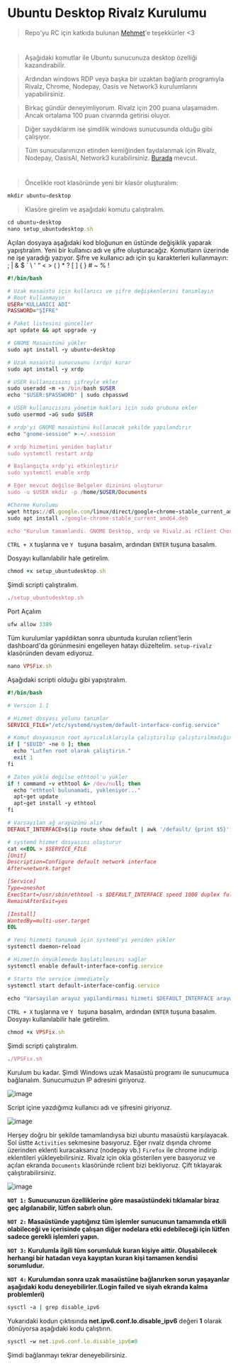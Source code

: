 # Ubuntu Desktop Rivalz Kurulumu

> Repo'yu RC için katkıda bulunan [Mehmet](https://github.com/mehmet0150)'e teşekkürler <3

#

> Aşağıdaki komutlar ile Ubuntu sunucunuza desktop özelliği kazandırabilir.

> Ardından windows RDP veya başka bir uzaktan bağlantı programıyla Rivalz, Chrome, Nodepay, Oasis ve Network3 kurulumlarını yapabilirsiniz. 

> Birkaç gündür deneyimliyorum. Rivalz için 200 puana ulaşamadım. Ancak ortalama 100 puan civarında getirisi oluyor. 

> Diğer saydıklarım ise şimdilik windows sunucusunda olduğu gibi çalışıyor.

> Tüm sunucularımızın etinden kemiğinden faydalanmak için Rivalz, Nodepay, OasisAI, Network3 kurabilirsiniz. [Burada](https://github.com/ruesandora/Rivalz/blob/main/Yanc%C4%B1klar.md) mevcut.


#

> Öncelikle root klasöründe yeni bir klasör oluşturalım:

```ruby
mkdir ubuntu-desktop
```

> Klasöre girelim ve aşağıdaki komutu çalıştıralım.

```ruby
cd ubuntu-desktop
nano setup_ubuntudesktop.sh
```
Açılan dosyaya aşağıdaki kod bloğunun en üstünde değişiklik yaparak yapıştıralım. Yeni bir kullanıcı adı ve şifre oluşturacağız. Komutların üzerinde ne işe yaradığı yazıyor. Şifre ve kullanıcı adı için şu karakterleri kullanmayın: ; | & $ ` \ ' “ < > ( ) * ? [ ] { } # ~ % !

```ruby
#!/bin/bash

# Uzak masaüstü için kullanıcı ve şifre değişkenlerini tanımlayın
# Root kullanmayın
USER="KULLANICI ADI"
PASSWORD="ŞİFRE"

# Paket listesini günceller
apt update && apt upgrade -y

# GNOME Masaüstünü yükler
sudo apt install -y ubuntu-desktop

# Uzak masaüstü sunucusunu (xrdp) kurar
sudo apt install -y xrdp

# USER kullanıcısını şifreyle ekler
sudo useradd -m -s /bin/bash $USER
echo "$USER:$PASSWORD" | sudo chpasswd

# USER kullanıcısını yönetim hakları için sudo grubuna ekler
sudo usermod -aG sudo $USER

# xrdp'yi GNOME masaüstünü kullanacak şekilde yapılandırır
echo "gnome-session" > ~/.xsession

# xrdp hizmetini yeniden başlatır
sudo systemctl restart xrdp

# Başlangıçta xrdp'yi etkinleştirir
sudo systemctl enable xrdp

# Eğer mevcut değilse Belgeler dizinini oluşturur
sudo -u $USER mkdir -p /home/$USER/Documents

#Chorme Kurulumu
wget https://dl.google.com/linux/direct/google-chrome-stable_current_amd64.deb
sudo apt install ./google-chrome-stable_current_amd64.deb 

echo "Kurulum tamamlandi. GNOME Desktop, xrdp ve Rivalz.ai rClient Chorme kuruldu. Lutfen VPSFix.sh dosyasini calistiriniz."

```

``` CTRL + X ``` tuşlarına ve ```Y ``` tuşuna basalım, ardından ```ENTER``` tuşuna basalım.

Dosyayı kullanılabilir hale getirelim.

```ruby
chmod +x setup_ubuntudesktop.sh
```

Şimdi scripti çalıştıralım.

```ruby
./setup_ubuntudesktop.sh
```
Port Açalım
```ruby
ufw allow 3389
```

Tüm kurulumlar yapıldıktan sonra ubuntuda kurulan rclient'lerin dashboard'da görünmesini engelleyen hatayı düzeltelim. ```setup-rivalz``` klasöründen devam ediyoruz.

```ruby
nano VPSFix.sh
```
Aşağıdaki scripti olduğu gibi yapıştıralım.

```ruby
#!/bin/bash

# Version 1.1

# Hizmet dosyası yolunu tanımlar
SERVICE_FILE="/etc/systemd/system/default-interface-config.service"

# Komut dosyasının root ayrıcalıklarıyla çalıştırılıp çalıştırılmadığını kontrol eder
if [ "$EUID" -ne 0 ]; then
  echo "Lutfen root olarak çaliştirin."
  exit 1
fi

# Zaten yüklü değilse ethtool'u yükler
if ! command -v ethtool &> /dev/null; then
  echo "ethtool bulunamadi, yukleniyor..."
  apt-get update
  apt-get install -y ethtool
fi

# Varsayılan ağ arayüzünü alır
DEFAULT_INTERFACE=$(ip route show default | awk '/default/ {print $5}')

# systemd hizmet dosyasını oluşturur
cat <<EOL > $SERVICE_FILE
[Unit]
Description=Configure default network interface
After=network.target

[Service]
Type=oneshot
ExecStart=/usr/sbin/ethtool -s $DEFAULT_INTERFACE speed 1000 duplex full autoneg off
RemainAfterExit=yes

[Install]
WantedBy=multi-user.target
EOL

# Yeni hizmeti tanımak için systemd'yi yeniden yükler
systemctl daemon-reload

# Hizmetin önyüklemede başlatılmasını sağlar
systemctl enable default-interface-config.service

# Starts the service immediately
systemctl start default-interface-config.service

echo "Varsayilan arayuz yapilandirmasi hizmeti $DEFAULT_INTERFACE arayuzune yuklendi ve baslatildi."
```

``` CTRL + X ``` tuşlarına ve ```Y ``` tuşuna basalım, ardından ```ENTER``` tuşuna basalım.
Dosyayı kullanılabilir hale getirelim.

```ruby
chmod +x VPSFix.sh
```

Şimdi scripti çalıştıralım.

```ruby
./VPSFix.sh
```

Kurulum bu kadar. Şimdi Windows uzak Masaüstü programı ile sunucumuca bağlanalım. Sunucumuzun IP adresini giriyoruz.

![image](https://github.com/ruesandora/Rivalz/assets/101149671/f7d00889-b44e-48bb-b98f-cab38b3cc7a8)


Script içine yazdığımız kullanıcı adı ve şifresini giriyoruz.

![image](https://github.com/ruesandora/Rivalz/assets/101149671/75ad52bd-2bfe-427a-9204-b7844b8a4219)

Herşey doğru bir şekilde tamamlandıysa bizi ubuntu masaüstü karşılayacak. Sol üstte ```Activities``` sekmesine basıyoruz. Eğer rıvalz dışında chrome üzerinden eklenti kuracaksanız (nodepay vb.) ```Firefox``` ile chrome indirip eklentileri yükleyebilirsiniz. Rivalz için okla gösterilen yere basıyoruz ve açılan ekranda ```Documents``` klasöründe rclient bizi bekliyoruz. Çift tıklayarak çalıştırabilirsiniz.

![image](https://github.com/ruesandora/Rivalz/assets/101149671/6c0939f7-a592-46a2-81c7-c376b2fa2a73)

**```NOT 1:``` Sunucunuzun özelliklerine göre masaüstündeki tıklamalar biraz geç algılanabilir, lütfen sabırlı olun.**

**```NOT 2:``` Masaüstünde yaptığınız tüm işlemler sunucunun tamamında etkili olabileceği ve içerisinde çalışan diğer nodelara etki edebileceği için lütfen sadece gerekli işlemleri yapın.**

**```NOT 3:``` Kurulumla ilgili tüm sorumluluk kuran kişiye aittir. Oluşabilecek herhangi bir hatadan veya kayıptan kuran kişi tamamen kendisi sorumludur.**

**```NOT 4:``` Kurulumdan sonra uzak masaüstüne bağlanırken sorun yaşayanlar aşağıdaki kodu deneyebilirler.(Login failed ve siyah ekranda kalma problemleri)**
```ruby
sysctl -a | grep disable_ipv6
```
Yukarıdaki kodun çıktısında **net.ipv6.conf.lo.disable_ipv6** değeri **1** olarak dönüyorsa aşağıdaki kodu çalıştırın.
```ruby
sysctl -w net.ipv6.conf.lo.disable_ipv6=0
```
Şimdi bağlanmayı tekrar deneyebilirsiniz.
